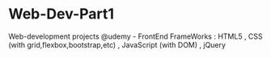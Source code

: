 # Web-Dev-Part1
Web-development projects @udemy - FrontEnd FrameWorks : HTML5 , CSS (with grid,flexbox,bootstrap,etc) , JavaScript (with DOM) , jQuery
